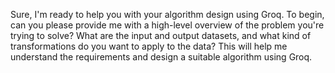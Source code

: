 Sure, I'm ready to help you with your algorithm design using Groq. To begin, can you please provide me with a high-level overview of the problem you're trying to solve? What are the input and output datasets, and what kind of transformations do you want to apply to the data? This will help me understand the requirements and design a suitable algorithm using Groq.
